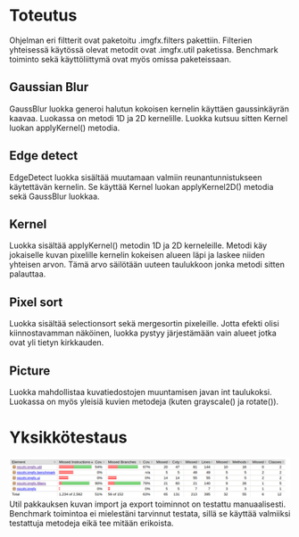 # Toteutus
Ohjelman eri filtterit ovat paketoitu .imgfx.filters pakettiin. Filterien yhteisessä käytössä olevat metodit ovat .imgfx.util paketissa. Benchmark toiminto sekä käyttöliittymä ovat myös omissa paketeissaan.

## Gaussian Blur
GaussBlur luokka generoi halutun kokoisen kernelin käyttäen gaussinkäyrän kaavaa. Luokassa on metodi 1D ja 2D kernelille. Luokka kutsuu sitten Kernel luokan applyKernel() metodia.
## Edge detect
EdgeDetect luokka sisältää muutamaan valmiin reunantunnistukseen käytettävän kernelin. Se käyttää Kernel luokan applyKernel2D() metodia sekä GaussBlur luokkaa.
## Kernel
Luokka sisältää applyKernel() metodin 1D ja 2D kerneleille. Metodi käy jokaiselle kuvan pixelille kernelin kokeisen alueen läpi ja laskee niiden yhteisen arvon. Tämä arvo säilötään uuteen taulukkoon jonka metodi sitten palauttaa.
## Pixel sort
Luokka sisältää selectionsort sekä mergesortin pixeleille. Jotta efekti olisi kiinnostavamman näköinen, luokka pystyy järjestämään vain alueet jotka ovat yli tietyn kirkkauden.
## Picture
Luokka mahdollistaa kuvatiedostojen muuntamisen javan int taulukoksi. Luokassa on myös yleisiä kuvien metodeja (kuten grayscale() ja rotate()).

# Yksikkötestaus
![kattavuus](kattavuus.png?raw=true)
Util pakkauksen kuvan import ja export toiminnot on testattu manuaalisesti. Benchmark toimintoa ei mielestäni tarvinnut testata, sillä se käyttää valmiiksi testattuja metodeja eikä tee mitään erikoista.
